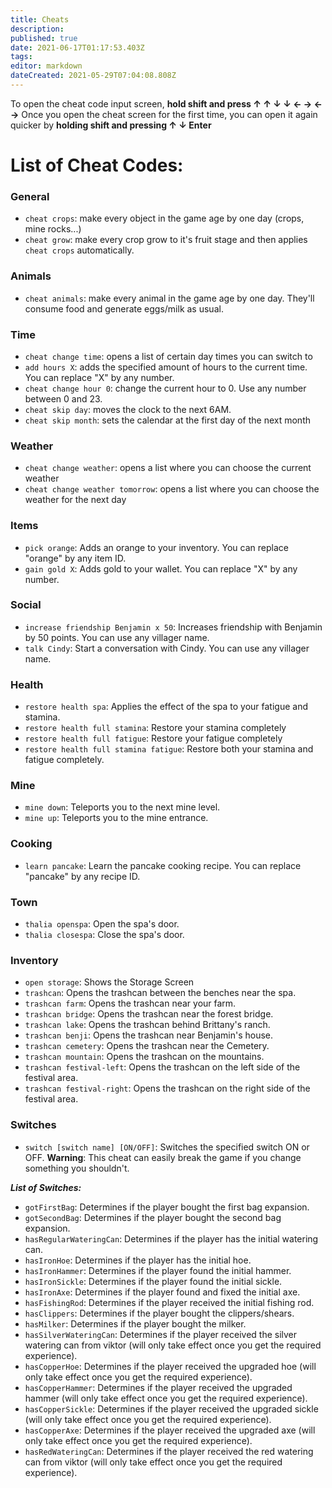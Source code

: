 ```yaml
---
title: Cheats
description: 
published: true
date: 2021-06-17T01:17:53.403Z
tags: 
editor: markdown
dateCreated: 2021-05-29T07:04:08.808Z
---
```


To open the cheat code input screen, **hold shift and press ↑ ↑ ↓ ↓ ← → ← →**
Once you open the cheat screen for the first time, you can open it again quicker by **holding shift and pressing ↑ ↓ Enter**

# List of Cheat Codes:

### General
* `cheat crops`: make every object in the game age by one day (crops, mine rocks...)
* `cheat grow`: make every crop grow to it's fruit stage and then applies `cheat crops` automatically.

### Animals
* `cheat animals`: make every animal in the game age by one day. They'll consume food and generate eggs/milk as usual.

### Time
* `cheat change time`: opens a list of certain day times you can switch to
* `add hours X`: adds the specified amount of hours to the current time. You can replace "X" by any number.
* `cheat change hour 0`: change the current hour to 0. Use any number between 0 and 23.
* `cheat skip day`: moves the clock to the next 6AM.
* `cheat skip month`: sets the calendar at the first day of the next month

### Weather
* `cheat change weather`: opens a list where you can choose the current weather
* `cheat change weather tomorrow`: opens a list where you can choose the weather for the next day

### Items
* `pick orange`: Adds an orange to your inventory. You can replace "orange" by any item ID.
* `gain gold X`: Adds gold to your wallet. You can replace "X" by any number.

### Social
* `increase friendship Benjamin x 50`: Increases friendship with Benjamin by 50 points. You can use any villager name.
* `talk Cindy`: Start a conversation with Cindy. You can use any villager name.

### Health
* `restore health spa`: Applies the effect of the spa to your fatigue and stamina.
* `restore health full stamina`: Restore your stamina completely
* `restore health full fatigue`: Restore your fatigue completely
* `restore health full stamina fatigue`: Restore both your stamina and fatigue completely.

### Mine
* `mine down`: Teleports you to the next mine level.
* `mine up`: Teleports you to the mine entrance.

### Cooking
* `learn pancake`: Learn the pancake cooking recipe. You can replace "pancake" by any recipe ID.

### Town
* `thalia openspa`: Open the spa's door.
* `thalia closespa`: Close the spa's door.


### Inventory
* `open storage`: Shows the Storage Screen
* `trashcan`: Opens the trashcan between the benches near the spa.
* `trashcan farm`: Opens the trashcan near your farm.
* `trashcan bridge`: Opens the trashcan near the forest bridge.
* `trashcan lake`: Opens the trashcan behind Brittany's ranch.
* `trashcan benji`: Opens the trashcan near Benjamin's house.
* `trashcan cemetery`: Opens the trashcan near the Cemetery.
* `trashcan mountain`: Opens the trashcan on the mountains.
* `trashcan festival-left`: Opens the trashcan on the left side of the festival area.
* `trashcan festival-right`: Opens the trashcan on the right side of the festival area.



### Switches
* `switch [switch name] [ON/OFF]`: Switches the specified switch ON or OFF. **Warning**: This cheat can easily break the game if you change something you shouldn't.

***List of Switches:***
* `gotFirstBag`:  Determines if the player bought the first bag expansion.
* `gotSecondBag`:  Determines if the player bought the second bag expansion.
* `hasRegularWateringCan`:  Determines if the player has the initial watering can. 
* `hasIronHoe`:  Determines if the player has the initial hoe. 
* `hasIronHammer`:  Determines if the player found the initial hammer.
* `hasIronSickle`:  Determines if the player found the initial sickle.
* `hasIronAxe`:  Determines if the player found and fixed the initial axe. 
* `hasFishingRod`:  Determines if the player received the initial fishing rod. 
* `hasClippers`:  Determines if the player bought the clippers/shears. 
* `hasMilker`:  Determines if the player bought the milker. 
* `hasSilverWateringCan`:  Determines if the player received the silver watering can from viktor (will only take effect once you get the required experience). 
* `hasCopperHoe`:  Determines if the player received the upgraded hoe (will only take effect once you get the required experience). 
* `hasCopperHammer`:  Determines if the player received the upgraded hammer (will only take effect once you get the required experience). 
* `hasCopperSickle`:  Determines if the player received the upgraded sickle (will only take effect once you get the required experience). 
* `hasCopperAxe`:  Determines if the player received the upgraded axe (will only take effect once you get the required experience). 
* `hasRedWateringCan`:  Determines if the player received the red watering can from viktor (will only take effect once you get the required experience). 
